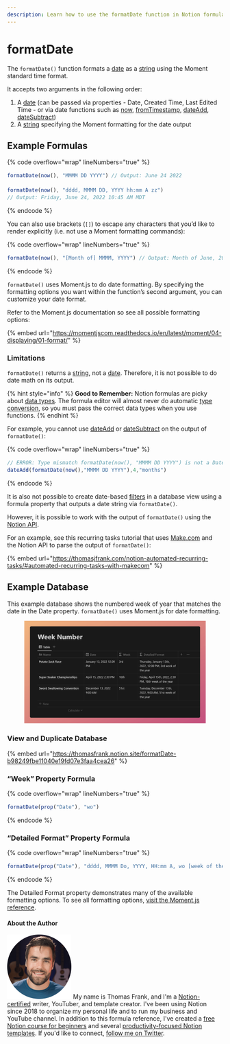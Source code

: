 ```yaml
---
description: Learn how to use the formatDate function in Notion formulas.
---
```


# formatDate

The `formatDate()` function formats a [date](../../formula-basics/data-types/date-data-type.md) as a [string](../../formula-basics/data-types/string.md) using the Moment standard time format.

It accepts two arguments in the following order:

1. A [date](../../formula-basics/data-types/date-data-type.md) (can be passed via properties - Date, Created Time, Last Edited Time - or via date functions such as [now](now.md), [fromTimestamp](fromtimestamp.md), [dateAdd](dateadd.md), [dateSubtract](datesubtract.md))
2. A [string](../../formula-basics/data-types/string.md) specifying the Moment formatting for the date output

## Example Formulas

{% code overflow="wrap" lineNumbers="true" %}
```jsx
formatDate(now(), "MMMM DD YYYY") // Output: June 24 2022

formatDate(now(), "dddd, MMMM DD, YYYY hh:mm A zz") 
// Output: Friday, June 24, 2022 10:45 AM MDT
```
{% endcode %}

You can also use brackets (`[]`) to escape any characters that you’d like to render explicitly (i.e. not use a Moment formatting commands):

{% code overflow="wrap" lineNumbers="true" %}
```jsx
formatDate(now(), "[Month of] MMMM, YYYY") // Output: Month of June, 2022
```
{% endcode %}

`formatDate()` uses Moment.js to do date formatting. By specifying the formatting options you want within the function’s second argument, you can customize your date format.

Refer to the Moment.js documentation so see all possible formatting options:

{% embed url="https://momentjscom.readthedocs.io/en/latest/moment/04-displaying/01-format/" %}

### Limitations

`formatDate()` returns a [string](../../formula-basics/data-types/string.md), not a [date](../../formula-basics/data-types/date-data-type.md). Therefore, it is not possible to do date math on its output.

{% hint style="info" %}
**Good to Remember:** Notion formulas are picky about [data types](../../formula-basics/data-types/). The formula editor will almost never do automatic [type conversion](../../reference/converting-data-types.md), so you must pass the correct data types when you use functions.
{% endhint %}

For example, you cannot use [dateAdd](dateadd.md) or [dateSubtract](datesubtract.md) on the output of `formatDate()`:

{% code overflow="wrap" lineNumbers="true" %}
```jsx
// ERROR: Type mismatch formatDate(now(), "MMMM DD YYYY") is not a Date.
dateAdd(formatDate(now(),"MMMM DD YYYY"),4,"months")
```
{% endcode %}

It is also not possible to create date-based [filters](https://thomasjfrank.com/notion-databases-the-ultimate-beginners-guide/#filters) in a database view using a formula property that outputs a date string via `formatDate()`.

However, it is possible to work with the output of `formatDate()` using the [Notion API](https://developers.notion.com/).

For an example, see this recurring tasks tutorial that uses [Make.com](http://make.com) and the Notion API to parse the output of `formatDate()`:

{% embed url="https://thomasjfrank.com/notion-automated-recurring-tasks/#automated-recurring-tasks-with-makecom" %}

## Example Database

This example database shows the numbered week of year that matches the date in the Date property. `formatDate()` uses Moment.js for date formatting.

<figure><img src="../../.gitbook/assets/formatDate - Notion Formulas.png" alt=""><figcaption></figcaption></figure>

### View and Duplicate Database

{% embed url="https://thomasfrank.notion.site/formatDate-b98249fbe11040e19fd07e3faa4cea26" %}

### “Week” Property Formula

{% code overflow="wrap" lineNumbers="true" %}
```jsx
formatDate(prop("Date"), "wo")
```
{% endcode %}

### “Detailed Format” Property Formula

{% code overflow="wrap" lineNumbers="true" %}
```jsx
formatDate(prop("Date"), "dddd, MMMM Do, YYYY, HH:mm A, wo [week of the year]")
```
{% endcode %}

The Detailed Format property demonstrates many of the available formatting options. To see all formatting options, [visit the Moment.js reference](https://momentjscom.readthedocs.io/en/latest/moment/04-displaying/01-format/).

#### About the Author

<img src="../../.gitbook/assets/Notion Fundamentals with Thomas Frank - Avatar 2021 compressed (1).png" alt="" data-size="line"> My name is Thomas Frank, and I'm a [Notion-certified](https://www.credly.com/badges/95fae13a-17bf-4b4a-a3d2-d58c8a3e6a2a/public\_url) writer, YouTuber, and template creator. I've been using Notion since 2018 to organize my personal life and to run my business and YouTube channel. In addition to this formula reference, I've created a [free Notion course for beginners](https://thomasjfrank.com/fundamentals/) and several [productivity-focused Notion templates](https://thomasjfrank.com/templates/). If you'd like to connect, [follow me on Twitter](https://twitter.com/TomFrankly).
